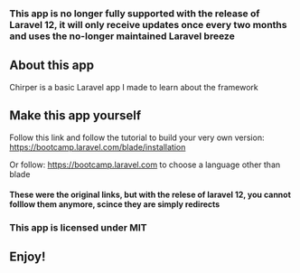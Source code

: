 ### This app is no longer fully supported with the release of Laravel 12, it will only receive updates once every two months and uses the no-longer maintained Laravel breeze
## About this app
Chirper is a basic Laravel app I made to learn about the framework
## Make this app yourself
Follow this link and follow the tutorial to build your very own version:
https://bootcamp.laravel.com/blade/installation

Or follow:
https://bootcamp.laravel.com to choose a language other than blade
#### These were the original links, but with the relese of laravel 12, you cannot folllow them anymore, scince they are simply redirects

### This app is licensed under MIT

Enjoy!
-----
